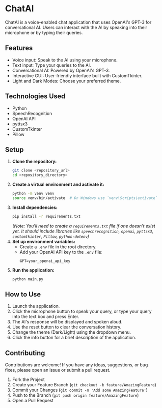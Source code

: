 # ChatAI

ChatAI is a voice-enabled chat application that uses OpenAI's GPT-3 for conversational AI. Users can interact with the AI by speaking into their microphone or by typing their queries.

## Features

- Voice input: Speak to the AI using your microphone.
- Text input: Type your queries to the AI.
- Conversational AI: Powered by OpenAI's GPT-3.
- Interactive GUI: User-friendly interface built with CustomTkinter.
- Light and Dark Modes: Choose your preferred theme.

## Technologies Used

- Python
- SpeechRecognition
- OpenAI API
- pyttsx3
- CustomTkinter
- Pillow

## Setup

1. **Clone the repository:**
   ```bash
   git clone <repository_url>
   cd <repository_directory>
   ```
2. **Create a virtual environment and activate it:**
   ```bash
   python -m venv venv
   source venv/bin/activate  # On Windows use `venv\Scripts\activate`
   ```
3. **Install dependencies:**
   ```bash
   pip install -r requirements.txt
   ```
   *(Note: You'll need to create a `requirements.txt` file if one doesn't exist yet. It should include libraries like `speechrecognition`, `openai`, `pyttsx3`, `customtkinter`, `Pillow`, `python-dotenv`)*
4. **Set up environment variables:**
   - Create a `.env` file in the root directory.
   - Add your OpenAI API key to the `.env` file:
     ```
     GPT=your_openai_api_key
     ```
5. **Run the application:**
   ```bash
   python main.py
   ```

## How to Use

1. Launch the application.
2. Click the microphone button to speak your query, or type your query into the text box and press Enter.
3. The AI's response will be displayed and spoken aloud.
4. Use the reset button to clear the conversation history.
5. Change the theme (Dark/Light) using the dropdown menu.
6. Click the info button for a brief description of the application.

## Contributing

Contributions are welcome! If you have any ideas, suggestions, or bug fixes, please open an issue or submit a pull request.

1. Fork the Project
2. Create your Feature Branch (`git checkout -b feature/AmazingFeature`)
3. Commit your Changes (`git commit -m 'Add some AmazingFeature'`)
4. Push to the Branch (`git push origin feature/AmazingFeature`)
5. Open a Pull Request

